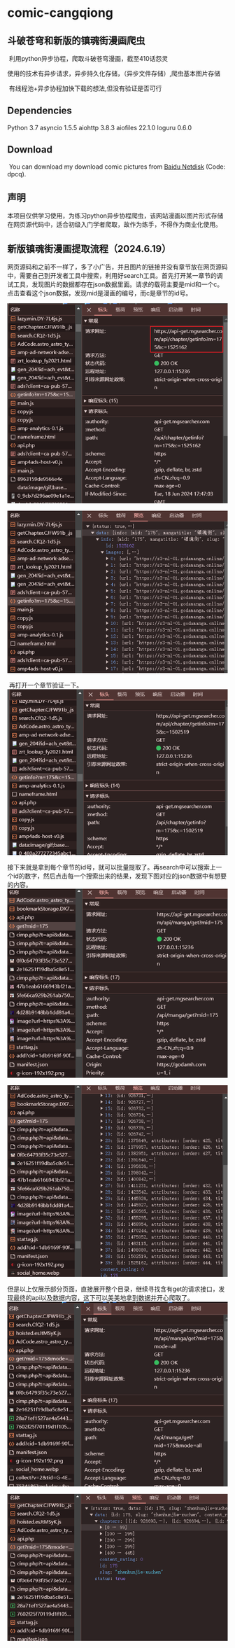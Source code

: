 # comic-cangqiong

## 斗破苍穹和新版的镇魂街漫画爬虫

​	利用python异步协程，爬取斗破苍穹漫画，截至410话怨灵

​	使用的技术有异步请求，异步持久化存储，（异步文件存储）,爬虫基本图片存储

​	有线程池+异步协程加快下载的想法,但没有验证是否可行

## Dependencies

Python   3.7
asyncio  1.5.5 
aiohttp  3.8.3 
aiofiles 22.1.0 
loguru   0.6.0 

## Download

​	You can download my download comic pictures from [Baidu Netdisk](https://pan.baidu.com/s/1_EwKlxNtsRTYa2YMhKEAuw?pwd=dpcq) (Code: dpcq).

## 声明
​	本项目仅供学习使用，为练习python异步协程爬虫，该网站漫画以图片形式存储在网页源代码中，适合初级入门学者爬取，故作为练手，不得作为商业化使用。


## 新版镇魂街漫画提取流程（2024.6.19）
​	网页源码和之前不一样了，多了小广告，并且图片的链接并没有章节放在网页源码中，需要自己到开发者工具中搜索，利用好search工具。
​	首先打开某一章节的调试工具，发现图片的数据都存在json数据里面。请求的载荷主要是mid和一个c。点击查看这个json数据，发现mid是漫画的编号，而c是章节的id号。

   ![](./ReadmePic/zhenhunjie_1.png)

   ![](./ReadmePic/zhenhunjie_2.png)

​	再打开一个章节验证一下。
   ![](./ReadmePic/zhenhunjie_3.png)

​	接下来就是拿到每个章节的id号，就可以批量提取了。再search中可以搜索上一个id的数字，然后点击每一个搜索出来的结果，发现下图对应的json数据中有想要的内容。
   ![](./ReadmePic/zhenhunjie_4.png)

   ![](./ReadmePic/zhenhunjie_5.png)

​	但是以上仅展示部分页面，直接展开整个目录，继续寻找含有get的请求接口，发现最终的api以及数据内容，这下可以美美地拿到数据并开心爬取了。
   ![](./ReadmePic/zhenhunjie_6.png)

   ![](./ReadmePic/zhenhunjie_7.png)